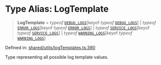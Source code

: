 # Type Alias: LogTemplate

> **LogTemplate** = *typeof* [`DEBUG_LOGS`](../variables/DEBUG_LOGS.md)\[keyof *typeof* [`DEBUG_LOGS`](../variables/DEBUG_LOGS.md)\] \| *typeof* [`ERROR_LOGS`](../variables/ERROR_LOGS.md)\[keyof *typeof* [`ERROR_LOGS`](../variables/ERROR_LOGS.md)\] \| *typeof* [`SERVICE_LOGS`](../variables/SERVICE_LOGS.md)\[keyof *typeof* [`SERVICE_LOGS`](../variables/SERVICE_LOGS.md)\] \| *typeof* [`WARNING_LOGS`](../variables/WARNING_LOGS.md)\[keyof *typeof* [`WARNING_LOGS`](../variables/WARNING_LOGS.md)\]

Defined in: [shared/utils/logTemplates.ts:390](https://github.com/Nick2bad4u/Uptime-Watcher/blob/main/shared/utils/logTemplates.ts#L390)

Type representing all possible log template values.
